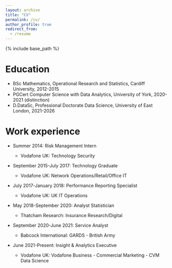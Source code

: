 ```yaml
---
layout: archive
title: "CV"
permalink: /cv/
author_profile: true
redirect_from:
  - /resume
---
```


{% include base_path %}

Education
======
* BSc Mathematics, Operational Research and Statistics, Cardiff University, 2012-2015
* PGCert Computer Science with Data Analytics, University of York, 2020-2021 (distinction)
* D.DataSc, Professional Doctorate Data Science, University of East London, 2021-2026

Work experience
======
* Summer 2014: Risk Management Intern
  * Vodafone UK: Technology Security

* September 2015-July 2017: Technology Graduate
  * Vodafone UK: Network Operations/Retail/Office IT

* July 2017-January 2018: Performance Reporting Specialist
  * Vodafone UK: UK IT Operations

* May 2018-September 2020: Analyst Statistician
  * Thatcham Research: Insurance Research/Digital

* September 2020-June 2021: Service Analyst
  * Babcock International: GARDS - British Army

* June 2021-Present: Insight & Analytics Executive
  * Vodafone UK: Vodafone Business - Commercial Marketing - CVM Data Science
